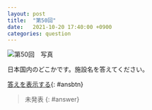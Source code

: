 ```yaml
---
layout: post
title:  "第50回"
date:   2021-10-20 17:40:00 +0900
categories: question
---
```


![第50回　写真](/kokodoko/images/q50.jpg "なにか")

日本国内のどこかです。施設名を答えてください。

[答えを表示する](javascript:void(0)){: #ansbtn}
>未発表
{: #answer}